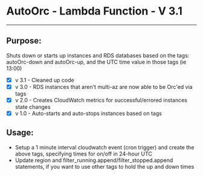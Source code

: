 #   AutoOrc - Lambda Function - V 3.1
--------------------------------------------------------------------------------

## Purpose:
 Shuts down or starts up instances and RDS databases based on the tags:
 autoOrc-down and autoOrc-up, and the UTC time value in those tags (ie 13:00)

 - [x] v 3.1 - Cleaned up code
 - [x] v 3.0 - RDS instances that aren't multi-az are now able to be Orc'ed via tags
 - [x] v 2.0 - Creates CloudWatch metrics for successful/errored instances state changes
 - [x] v 1.0 - Auto-starts and auto-stops instances based on tags

## Usage:
- Setup a 1 minute interval cloudwatch event (cron trigger) and create the
above tags, specifying times for on/off in 24-hour UTC
- Update region and filter_running.append/filter_stopped.append statements, if
  you want to use other tags to hold the up and down times
